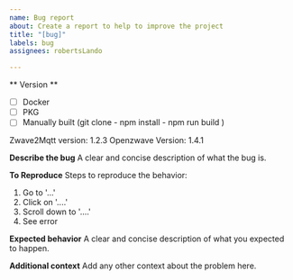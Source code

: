 ```yaml
---
name: Bug report
about: Create a report to help to improve the project
title: "[bug]"
labels: bug
assignees: robertsLando

---
```


** Version **

- [ ] Docker
- [ ] PKG
- [ ] Manually built (git clone - npm install - npm run build ) 

Zwave2Mqtt version: 1.2.3
Openzwave Version: 1.4.1

**Describe the bug**
A clear and concise description of what the bug is.

**To Reproduce**
Steps to reproduce the behavior:
1. Go to '...'
2. Click on '....'
3. Scroll down to '....'
4. See error

**Expected behavior**
A clear and concise description of what you expected to happen.

**Additional context**
Add any other context about the problem here.
